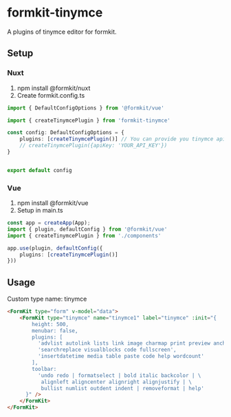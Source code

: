 # formkit-tinymce

A plugins of tinymce editor for formkit.

## Setup

### Nuxt

1. npm install @formkit/nuxt
2. Create formkit.config.ts
```typescript
import { DefaultConfigOptions } from '@formkit/vue'

import { createTinymcePlugin } from 'formkit-tinymce'

const config: DefaultConfigOptions = {
    plugins: [createTinymcePlugin()] // You can provide you tinymce api key here
    // createTinymcePlugin({apiKey: 'YOUR_API_KEY'})
}


export default config
```

### Vue

1. npm install @formkit/vue
2. Setup in main.ts
```typescript
const app = createApp(App);
import { plugin, defaultConfig } from '@formkit/vue'
import { createTinymcePlugin } from './components'

app.use(plugin, defaultConfig({
    plugins: [createTinymcePlugin()]
}))
```


## Usage

Custom type name: tinymce

```html
<FormKit type="form" v-model="data">
    <FormKit type="tinymce" name="tinymce1" label="tinymce" :init="{
        height: 500,
        menubar: false,
        plugins: [
          'advlist autolink lists link image charmap print preview anchor',
          'searchreplace visualblocks code fullscreen',
          'insertdatetime media table paste code help wordcount'
        ],
        toolbar:
          'undo redo | formatselect | bold italic backcolor | \
           alignleft aligncenter alignright alignjustify | \
           bullist numlist outdent indent | removeformat | help'
      }" />
    </FormKit>
</FormKit>

```